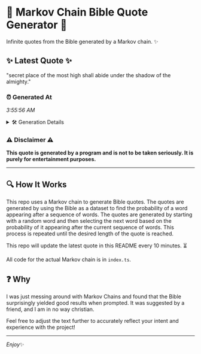 # 📖 Markov Chain Bible Quote Generator 📖

Infinite quotes from the Bible generated by a Markov chain. ✨

## ✨ Latest Quote ✨
"secret place of the most high shall abide under the shadow of the almighty."

### ⏰ Generated At
*3:55:56 AM*

<details>
    <summary>🛠️ Generation Details</summary>
    <p>
        <strong>🌱 Seed:</strong> secret<br>
        <strong>🔄 Iterations:</strong> 13<br>
        <strong>📜 Context History:</strong><br>[ secret ]: place<br>[ secret, place ]: of<br>[ secret, place, of ]: the<br>[ secret, place, of, the ]: most<br>[ secret, place, of, the, most ]: high<br>[ secret, place, of, the, most, high ]: shall<br>[ place, of, the, most, high, shall ]: abide<br>[ of, the, most, high, shall, abide ]: under<br>[ the, most, high, shall, abide, under ]: the<br>[ most, high, shall, abide, under, the ]: shadow<br>[ high, shall, abide, under, the, shadow ]: of<br>[ shall, abide, under, the, shadow, of ]: the<br>[ abide, under, the, shadow, of, the ]: almighty.<br>
    </p>
</details>

### ⚠️ Disclaimer ⚠️
**This quote is generated by a program and is not to be taken seriously. It is purely for entertainment purposes.**

---

## 🔍 How It Works

This repo uses a Markov chain to generate Bible quotes. The quotes are generated by using the Bible as a dataset to find the probability of a word appearing after a sequence of words. The quotes are generated by starting with a random word and then selecting the next word based on the probability of it appearing after the current sequence of words. This process is repeated until the desired length of the quote is reached.

This repo will update the latest quote in this README every 10 minutes. ⏳

All code for the actual Markov chain is in `index.ts`.

## ❓ Why

I was just messing around with Markov Chains and found that the Bible surprisingly yielded good results when prompted. 
It was suggested by a friend, and I am in no way christian.

Feel free to adjust the text further to accurately reflect your intent and experience with the project!

---

*Enjoy*✨
